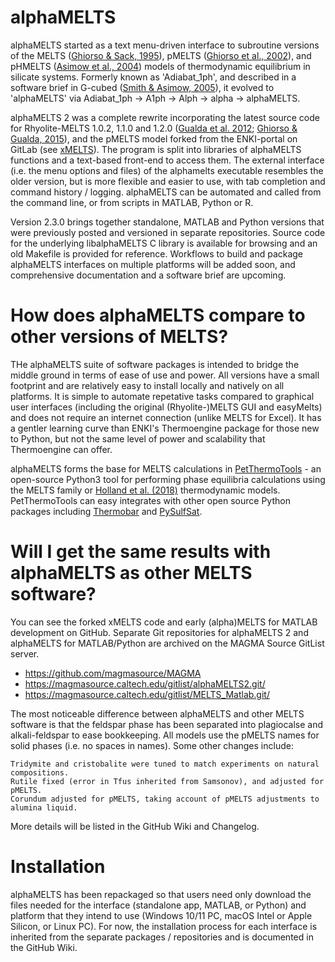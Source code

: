alphaMELTS
==========

alphaMELTS started as a text menu-driven interface to subroutine versions of the MELTS ([Ghiorso & Sack, 1995](http://dx.doi.org/10.1007/s004100050036)), pMELTS ([Ghiorso et al., 2002](http://dx.doi.org/10.1029/2001GC000217)), and pHMELTS ([Asimow et al., 2004](http://dx.doi.org/10.1029/2003GC000568)) models of thermodynamic equilibrium in silicate systems. Formerly known as 'Adiabat_1ph', and described in a software brief in G-cubed ([Smith & Asimow, 2005](http://dx.doi.org/10.1029/2004GC000816)), it evolved to 'alphaMELTS' via Adiabat_1ph &rarr; A1ph &rarr; Alph &rarr; alpha &rarr; alphaMELTS.

alphaMELTS 2 was a complete rewrite incorporating the latest source code for Rhyolite-MELTS 1.0.2, 1.1.0 and 1.2.0 ([Gualda et al. 2012](https://doi.org/10.1093/petrology/egr080); [Ghiorso & Gualda, 2015](https://doi.org/10.1007/s00410-015-1141-8)), and the pMELTS model forked from the ENKI-portal on GitLab (see [xMELTS](https://gitlab.com/ENKI-portal/xMELTS)). The program is split into libraries of alphaMELTS functions and a text-based front-end to access them. The external interface (i.e. the menu options and files) of the alphamelts executable resembles the older version, but is more flexible and easier to use, with tab completion and command history / logging. alphaMELTS can be automated and called from the command line, or from scripts in MATLAB, Python or R.

Version 2.3.0 brings together standalone, MATLAB and Python versions that were previously posted and versioned in separate repositories. Source code for the underlying libalphaMELTS C library is available for browsing and an old Makefile is provided for reference. Workflows to build and package alphaMELTS interfaces on multiple platforms will be added soon, and comprehensive documentation and a software brief are upcoming.

How does alphaMELTS compare to other versions of MELTS?
=======================================================

THe alphaMELTS suite of software packages is intended to bridge the middle ground in terms of ease of use and power. All versions have a small footprint and are relatively easy to install locally and natively on all platforms. It is simple to automate repetative tasks compared to graphical user interfaces (including the original (Rhyolite-)MELTS GUI and easyMelts) and does not require an internet connection (unlike MELTS for Excel). It has a gentler learning curve than ENKI's Thermoengine package for those new to Python, but not the same level of power and scalability that Thermoengine can offer.

alphaMELTS forms the base for MELTS calculations in [PetThermoTools](https://github.com/gleesonm1/PetThermoTools) - an open-source Python3 tool for performing phase equilibria calculations using the MELTS family or [Holland et al. (2018)](https://doi.org/10.1093/petrology/egy048) thermodynamic models. PetThermoTools can easy integrates with other open source Python packages including [Thermobar](https://github.com/PennyWieser/Thermobar) and [PySulfSat](https://github.com/PennyWieser/PySulfSat).

Will I get the same results with alphaMELTS as other MELTS software?
====================================================================

You can see the forked xMELTS code and early (alpha)MELTS for MATLAB development on GitHub. Separate Git repositories for alphaMELTS 2 and alphaMELTS for MATLAB/Python are archived on the MAGMA Source GitList server.
* https://github.com/magmasource/MAGMA
* https://magmasource.caltech.edu/gitlist/alphaMELTS2.git/
* https://magmasource.caltech.edu/gitlist/MELTS_Matlab.git/

The most noticeable difference between alphaMELTS and other MELTS software is that the feldspar phase has been separated into plagiocalse and alkali-feldspar to ease bookkeeping. All models use the pMELTS names for solid phases (i.e. no spaces in names). Some other changes include:

    Tridymite and cristobalite were tuned to match experiments on natural compositions.
    Rutile fixed (error in Tfus inherited from Samsonov), and adjusted for pMELTS.
    Corundum adjusted for pMELTS, taking account of pMELTS adjustments to alumina liquid.

More details will be listed in the GitHub Wiki and Changelog.

Installation
============

alphaMELTS has been repackaged so that users need only download the files needed for the interface (standalone app, MATLAB, or Python) and platform that they intend to use (Windows 10/11 PC, macOS Intel or Apple Silicon, or Linux PC). For now, the installation process for each interface is inherited from the separate packages / repositories and is documented in the GitHub Wiki.

